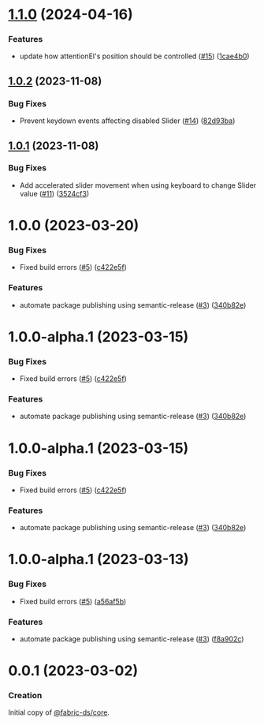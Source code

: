 # [1.1.0](https://github.com/warp-ds/core/compare/v1.0.2...v1.1.0) (2024-04-16)


### Features

* update how attentionEl's position should be controlled ([#15](https://github.com/warp-ds/core/issues/15)) ([1cae4b0](https://github.com/warp-ds/core/commit/1cae4b0124cc19e1316b3757cdc2376ac375dad9))

## [1.0.2](https://github.com/warp-ds/core/compare/v1.0.1...v1.0.2) (2023-11-08)


### Bug Fixes

* Prevent keydown events affecting disabled Slider ([#14](https://github.com/warp-ds/core/issues/14)) ([82d93ba](https://github.com/warp-ds/core/commit/82d93ba51f9c6eaa9fb5ac6778a2ba8b95616527))

## [1.0.1](https://github.com/warp-ds/core/compare/v1.0.0...v1.0.1) (2023-11-08)


### Bug Fixes

* Add accelerated slider movement when using keyboard to change Slider value ([#11](https://github.com/warp-ds/core/issues/11)) ([3524cf3](https://github.com/warp-ds/core/commit/3524cf36a5b04040d72d3d7e9060d232a12eb0b3))

# 1.0.0 (2023-03-20)


### Bug Fixes

* Fixed build errors ([#5](https://github.com/warp-ds/core/issues/5)) ([c422e5f](https://github.com/warp-ds/core/commit/c422e5f8ed04646f309dd6e62d5275d2e4cc81cc))


### Features

* automate package publishing using semantic-release ([#3](https://github.com/warp-ds/core/issues/3)) ([340b82e](https://github.com/warp-ds/core/commit/340b82e971b5ae9ab43e99755bf658e926f52d55))

# 1.0.0-alpha.1 (2023-03-15)


### Bug Fixes

* Fixed build errors ([#5](https://github.com/warp-ds/core/issues/5)) ([c422e5f](https://github.com/warp-ds/core/commit/c422e5f8ed04646f309dd6e62d5275d2e4cc81cc))


### Features

* automate package publishing using semantic-release ([#3](https://github.com/warp-ds/core/issues/3)) ([340b82e](https://github.com/warp-ds/core/commit/340b82e971b5ae9ab43e99755bf658e926f52d55))

# 1.0.0-alpha.1 (2023-03-15)


### Bug Fixes

* Fixed build errors ([#5](https://github.com/warp-ds/core/issues/5)) ([c422e5f](https://github.com/warp-ds/core/commit/c422e5f8ed04646f309dd6e62d5275d2e4cc81cc))


### Features

* automate package publishing using semantic-release ([#3](https://github.com/warp-ds/core/issues/3)) ([340b82e](https://github.com/warp-ds/core/commit/340b82e971b5ae9ab43e99755bf658e926f52d55))

# 1.0.0-alpha.1 (2023-03-13)


### Bug Fixes

* Fixed build errors ([#5](https://github.com/warp-ds/core/issues/5)) ([a56af5b](https://github.com/warp-ds/core/commit/a56af5b1d39489769ac6afcd9255bbc4d5874281))


### Features

* automate package publishing using semantic-release ([#3](https://github.com/warp-ds/core/issues/3)) ([f8a902c](https://github.com/warp-ds/core/commit/f8a902cf5b11db9f942848a2a6c3b67375cf688c))

# 0.0.1 (2023-03-02)


### Creation
Initial copy of [@fabric-ds/core](https://github.com/fabric-ds/core/).

